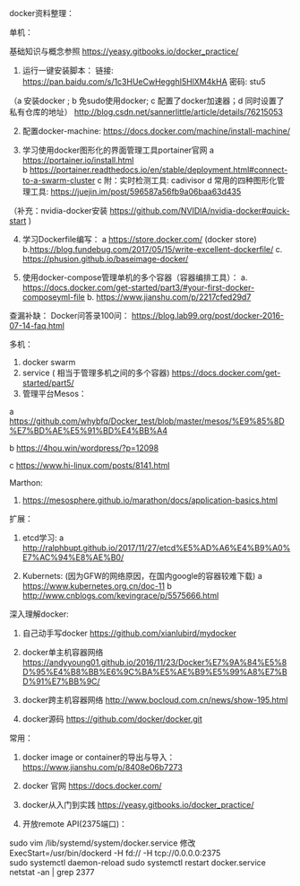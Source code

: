 docker资料整理：

单机：

基础知识与概念参照 https://yeasy.gitbooks.io/docker_practice/ 

1.  运行一键安装脚本：
链接: https://pan.baidu.com/s/1c3HUeCwHegghI5HlXM4kHA 密码: stu5

（a 安装docker ; b 免sudo使用docker; c 配置了docker加速器；d 同时设置了私有仓库的地址） http://blog.csdn.net/sannerlittle/article/details/76215053

2.  配置docker-machine:
 https://docs.docker.com/machine/install-machine/

3.  学习使用docker图形化的界面管理工具portainer官网
   a https://portainer.io/install.html  
   b https://portainer.readthedocs.io/en/stable/deployment.html#connect-to-a-swarm-cluster
   c 附：实时检测工具:  cadivisor
   d 常用的四种图形化管理工具:
https://juejin.im/post/596587a56fb9a06baa63d435

（补充：nvidia-docker安装   https://github.com/NVIDIA/nvidia-docker#quick-start  )

4.  学习Dockerfile编写：
  a https://store.docker.com/ (docker store)
  b.https://blog.fundebug.com/2017/05/15/write-excellent-dockerfile/
  c. https://phusion.github.io/baseimage-docker/

5.  使用docker-compose管理单机的多个容器（容器编排工具）：
   a. https://docs.docker.com/get-started/part3/#your-first-docker-composeyml-file
   b. https://www.jianshu.com/p/2217cfed29d7


查漏补缺：
Docker问答录100问： https://blog.lab99.org/post/docker-2016-07-14-faq.html


多机：

1.   docker swarm 
2.   service ( 相当于管理多机之间的多个容器)
https://docs.docker.com/get-started/part5/ 
3.  管理平台Mesos：

a https://github.com/whybfq/Docker_test/blob/master/mesos/%E9%85%8D%E7%BD%AE%E5%91%BD%E4%BB%A4

b https://4hou.win/wordpress/?p=12098

c https://www.hi-linux.com/posts/8141.html

Marthon:
1.  https://mesosphere.github.io/marathon/docs/application-basics.html


扩展：

1. etcd学习:
a http://ralphbupt.github.io/2017/11/27/etcd%E5%AD%A6%E4%B9%A0%E7%AC%94%E8%AE%B0/

2. Kubernets:
(因为GFW的网络原因，在国内google的容器较难下载)
  a https://www.kubernetes.org.cn/doc-11
  b http://www.cnblogs.com/kevingrace/p/5575666.html



深入理解docker:

1. 自己动手写docker
https://github.com/xianlubird/mydocker

2. docker单主机容器网络 https://andyyoung01.github.io/2016/11/23/Docker%E7%9A%84%E5%8D%95%E4%B8%BB%E6%9C%BA%E5%AE%B9%E5%99%A8%E7%BD%91%E7%BB%9C/

3. docker跨主机容器网络
http://www.bocloud.com.cn/news/show-195.html

4. docker源码
https://github.com/docker/docker.git 


常用：
1. docker image or container的导出与导入：
https://www.jianshu.com/p/8408e06b7273

2. docker 官网
https://docs.docker.com/

3. docker从入门到实践
https://yeasy.gitbooks.io/docker_practice/

4. 开放remote API(2375端口)：

  sudo vim /lib/systemd/system/docker.service
  修改 ExecStart=/usr/bin/dockerd -H fd:// -H tcp://0.0.0.0:2375  
  sudo systemctl daemon-reload 
  sudo systemctl restart docker.service
  netstat -an | grep 2377
